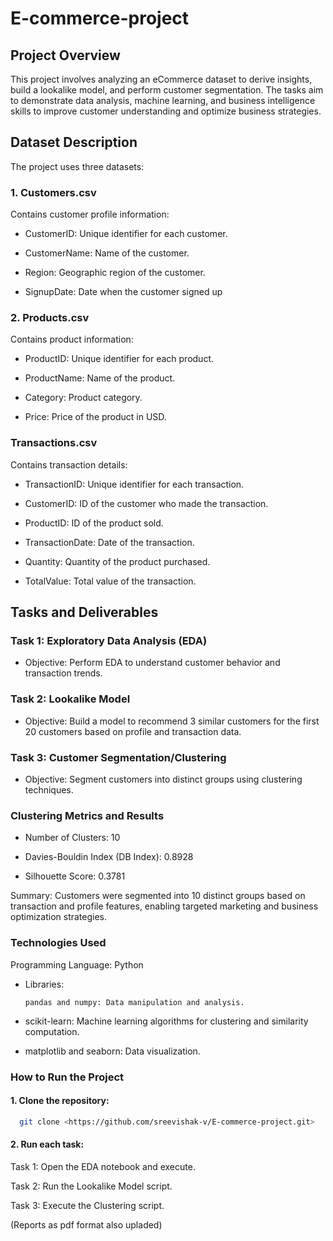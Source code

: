 
# E-commerce-project


## Project Overview
This project involves analyzing an eCommerce dataset to derive insights, build a lookalike model, and perform customer segmentation. The tasks aim to demonstrate data analysis, machine learning, and business intelligence skills to improve customer understanding and optimize business strategies.

## Dataset Description
The project uses three datasets:

### 1. Customers.csv

Contains customer profile information:

- CustomerID: Unique identifier for each customer.

- CustomerName: Name of the customer.

- Region: Geographic region of the customer.

- SignupDate: Date when the customer signed up


### 2. Products.csv
Contains product information:

- ProductID: Unique identifier for each product.

- ProductName: Name of the product.

- Category: Product category.

- Price: Price of the product in USD.
### Transactions.csv

Contains transaction details:

- TransactionID: Unique identifier for each transaction.

- CustomerID: ID of the customer who made the transaction.

- ProductID: ID of the product sold.

- TransactionDate: Date of the transaction.

- Quantity: Quantity of the product purchased.

- TotalValue: Total value of the transaction.
 
## Tasks and Deliverables
 ### Task 1: Exploratory Data Analysis (EDA)

- Objective: Perform EDA to understand customer behavior and transaction trends.

### Task 2: Lookalike Model
- Objective: Build a model to recommend 3 similar customers for the first 20 customers based on profile and transaction data.


### Task 3: Customer Segmentation/Clustering

-  Objective: Segment customers into distinct groups using clustering techniques.


### Clustering Metrics and Results
  - Number of Clusters: 10

- Davies-Bouldin Index (DB Index): 0.8928

- Silhouette Score: 0.3781

Summary: Customers were segmented into 10 distinct groups based on transaction and profile features, enabling targeted marketing and business optimization strategies.

### Technologies Used

Programming Language: Python

- Libraries:

      pandas and numpy: Data manipulation and analysis.

- scikit-learn: Machine learning algorithms for clustering and similarity computation.

-  matplotlib and seaborn: Data visualization.

### How to Run the Project

#### 1. Clone the repository:
```bash
  git clone <https://github.com/sreevishak-v/E-commerce-project.git>
```
#### 2. Run each task:

Task 1: Open the EDA  notebook and execute.

Task 2: Run the Lookalike Model script.

Task 3: Execute the Clustering script.
 
 (Reports as pdf format also upladed)

